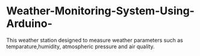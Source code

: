 # Weather-Monitoring-System-Using-Arduino-
This weather station designed to measure weather parameters such as temparature,humidity, atmospheric pressure and air quality.
